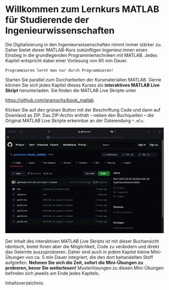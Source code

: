 # Willkommen zum Lernkurs MATLAB für Studierende der Ingenieurwissenschaften

Die Digitalisierung in den Ingenieurwissenschaften nimmt immer stärker zu. Daher bietet dieser MATLAB-Kurs zukünftigen Ingenieur:innen einen Einstieg in die grundlegenden Programmiertechniken mit MATLAB. Jedes Kapitel entspricht dabei einer Vorlesung von 90 min Dauer. 

```{tip}
Programmieren lernt man nur durch Programmieren!
```

Starten Sie parallel zum Durcharbeiten der Kursmaterialien MATLAB. Gerne können Sie sich jedes Kapitel dieses Kurses als **interaktives MATLAB Live Skript** herunterladen. Sie finden die MATLAB Live Skripte unter

https://github.com/gramschs/book_matlab

Klicken Sie auf den grünen Button mit der Beschriftung Code und dann auf Downlaod as ZIP. Das ZIP-Archiv enthält – neben den Buchquellen – die Original MATLAB Live Skripte erkennbar an der Dateiendung `*.mlx`.

![SegmentLocal](screencasts/part00_github_repo.gif "github_repo")

Der Inhalt des interaktiven MATLAB Live Skripts ist mit dieser Buchansicht identisch, bietet Ihnen aber die Möglichkeit, Code zu verändern und direkt das Gelernte auszuprobieren. Daher sind auch in jedem Kapitel kleine Mini-Übungen von ca. 5 min Dauer integriert, die den dort behandelten Stoff aufgreifen. **Nehmen Sie sich die Zeit, sofort die Mini-Übungen zu probieren, bevor Sie weiterlesen!** Musterlösungen zu diesen Mini-Übungen befinden sich jeweils am Ende jedes Kapitels.

Inhaltsverzeichnis:
```{tableofcontents}
```


